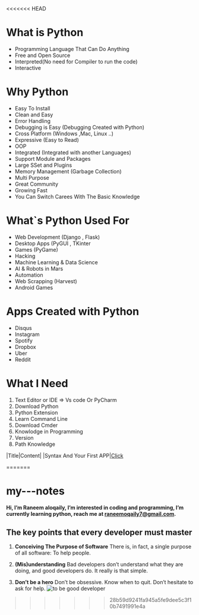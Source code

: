 <<<<<<< HEAD
# What is Python 
* Programming Language That Can Do Anything
* Free and Open Source
* Interpreted(No need for Compiler to run the code)
* Interactive

# Why Python
* Easy To Install
* Clean and Easy
* Error Handling 
* Debugging is Easy (Debugging Created with Python) 
* Cross Platform (Windows ,Mac, Linux ..)
* Expressive (Easy to Read)
* OOP
* Integrated (Integrated with another Languages)
* Support Module and Packages
* Large SSet and Plugins 
* Memory Management (Garbage Collection)  
* Multi Purpose
* Great Community
* Growing Fast 
* You Can Switch Carees With The Basic Knowledge

# What`s Python Used For 
* Web Development (Django , Flask)
* Desktop Apps (PyGUI , TKinter
* Games (PyGame)
* Hacking
* Machine Learning & Data Science 
* AI & Robots in Mars
* Automation
* Web Scrapping (Harvest)
* Android Games

# Apps Created with Python 

* Disqus
* Instagram
* Spotify
* Dropbox
* Uber
* Reddit 

# What I Need
1. Text Editor or IDE => Vs code Or PyCharm
2. Download Python 
3. Python Extension
4. Learn Command Line
5. Download Cmder 
6. Knowlodge in Programming
7. Version
8. Path Knowledge

|Title|Content|
|Syntax And Your First APP|[Click](./firstApp.md)
 

=======
# my---notes
**Hi, I’m Raneem aloqaily, I’m interested in coding and programming, I’m currently learning python, reach me at raneemoqaily7@gmail.com.**

 ## **The key points that every developer must master**

 1.  **Conceiving The Purpose of Software**
 There is, in fact, a single purpose of all software: To help people.
 2. **(Mis)understanding**
 Bad developers don’t understand what they are doing, and good developers do. It really is that simple.

 3. **Don’t be a hero**
 Don’t be obsessive. Know when to quit. Don’t hesitate to ask for help.
 ![to be good developer](https://www.roseindia.net/tutorialfiles/51364.How-To-Become-A-Good-Software-Developer.jpg)



  
>>>>>>> 28b59d9241fa945a5fe9dee5c3f10b7491991e4a
